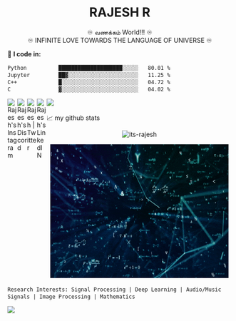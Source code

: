 
<h1 align="center">RAJESH R</h1>

<div align="center"> ♾️  வணக்கம் World!!!  ♾️</div>
<div align="center">♾️  INFINITE LOVE TOWARDS THE LANGUAGE OF UNIVERSE  ♾️
</div>

:green_heart: **I code in:**
<!--START_SECTION:waka-->

```text
Python          ████████████████████░░░░░   80.01 %
Jupyter         ██▓░░░░░░░░░░░░░░░░░░░░░░   11.25 %
C++             █░░░░░░░░░░░░░░░░░░░░░░░░   04.72 %
C               ▓░░░░░░░░░░░░░░░░░░░░░░░░   04.02 %
```

<!--END_SECTION:waka-->

<a href="https://www.instagram.com/its.mr.zero/">
  <img align="left" alt="Rajesh's Instagram" width="22px" src="https://raw.githubusercontent.com/hussainweb/hussainweb/main/icons/instagram.png" />
</a>
<a href="https://discord.gg/">
  <img align="left" alt="Rajesh's Discord" width="22px" src="https://raw.githubusercontent.com/peterthehan/peterthehan/master/assets/discord.svg" />
</a>
<a href="https://twitter.com/abhisheknaiidu">
  <img align="left" alt="Rajesh | Twitter" width="22px" src="https://raw.githubusercontent.com/peterthehan/peterthehan/master/assets/twitter.svg" />
</a>
<a href="https://www.linkedin.com/in/abhisheknaiidu/">
  <img align="left" alt="Rajesh's LinkedIN" width="22px" src="https://raw.githubusercontent.com/peterthehan/peterthehan/master/assets/linkedin.svg" />
</a>

![](https://visitor-badge.glitch.me/badge?page_id=its-zero)

📈 my github stats

<p align="center"> <img src="https://github-readme-stats.vercel.app/api?username=its-rajesh&show_icons=true&theme=gotham" alt="its-rajesh" />

<p align="center">
  <img  src="https://github.com/its-rajesh/its-rajesh/blob/main/math2.gif" width="400" height="300" >
</p>

```
Research Interests: Signal Processing | Deep Learning | Audio/Music Signals | Image Processing | Mathematics
```

![](https://komarev.com/ghpvc/?username=its-rajesh&color=red&style=for-the-badge&label=VIEWERS+COUNT)


<!---
its-rajesh/its-rajesh is a ✨ special ✨ repository because its `README.md` (this file) appears on your GitHub profile.
You can click the Preview link to take a look at your changes.
--->
